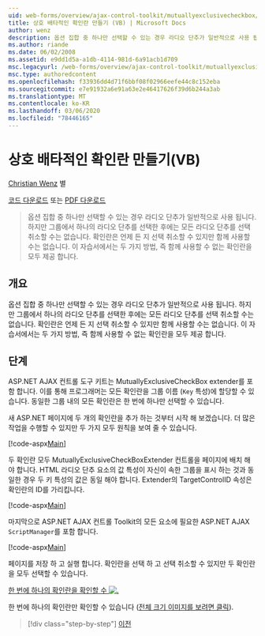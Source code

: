 ```yaml
---
uid: web-forms/overview/ajax-control-toolkit/mutuallyexclusivecheckbox/creating-mutually-exclusive-checkboxes-vb
title: 상호 배타적인 확인란 만들기 (VB) | Microsoft Docs
author: wenz
description: 옵션 집합 중 하나만 선택할 수 있는 경우 라디오 단추가 일반적으로 사용 됩니다. 그러나 그룹에서 하나의 라디오 단추를 선택 하면 단점이 있습니다,...
ms.author: riande
ms.date: 06/02/2008
ms.assetid: e9dd1d5a-a1db-4114-981d-6a91acb1d709
msc.legacyurl: /web-forms/overview/ajax-control-toolkit/mutuallyexclusivecheckbox/creating-mutually-exclusive-checkboxes-vb
msc.type: authoredcontent
ms.openlocfilehash: f33936dd4d71f6bbf08f02966eefe44c8c152eba
ms.sourcegitcommit: e7e91932a6e91a63e2e46417626f39d6b244a3ab
ms.translationtype: MT
ms.contentlocale: ko-KR
ms.lasthandoff: 03/06/2020
ms.locfileid: "78446165"
---
```

# <a name="creating-mutually-exclusive-checkboxes-vb"></a>상호 배타적인 확인란 만들기(VB)

[Christian Wenz](https://github.com/wenz) 별

[코드 다운로드](https://download.microsoft.com/download/9/3/f/93f8daea-bebd-4821-833b-95205389c7d0/MutuallyExclusiveCheckBox0.vb.zip) 또는 [PDF 다운로드](https://download.microsoft.com/download/b/6/a/b6ae89ee-df69-4c87-9bfb-ad1eb2b23373/mutuallyexclusivecheckbox0VB.pdf)

> 옵션 집합 중 하나만 선택할 수 있는 경우 라디오 단추가 일반적으로 사용 됩니다. 하지만 그룹에서 하나의 라디오 단추를 선택한 후에는 모든 라디오 단추를 선택 취소할 수는 없습니다. 확인란은 언제 든 지 선택 취소할 수 있지만 함께 사용할 수는 없습니다. 이 자습서에서는 두 가지 방법, 즉 함께 사용할 수 없는 확인란을 모두 제공 합니다.

## <a name="overview"></a>개요

옵션 집합 중 하나만 선택할 수 있는 경우 라디오 단추가 일반적으로 사용 됩니다. 하지만 그룹에서 하나의 라디오 단추를 선택한 후에는 모든 라디오 단추를 선택 취소할 수는 없습니다. 확인란은 언제 든 지 선택 취소할 수 있지만 함께 사용할 수는 없습니다. 이 자습서에서는 두 가지 방법, 즉 함께 사용할 수 없는 확인란을 모두 제공 합니다.

## <a name="steps"></a>단계

ASP.NET AJAX 컨트롤 도구 키트는 MutuallyExclusiveCheckBox extender를 포함 합니다. 이를 통해 프로그래머는 모든 확인란을 그룹 이름 (`Key` 특성)에 할당할 수 있습니다. 동일한 그룹 내의 모든 확인란은 한 번에 하나만 선택할 수 있습니다.

새 ASP.NET 페이지에 두 개의 확인란을 추가 하는 것부터 시작 해 보겠습니다. 더 많은 작업을 수행할 수 있지만 두 가지 모두 원칙을 보여 줄 수 있습니다.

[!code-aspx[Main](creating-mutually-exclusive-checkboxes-vb/samples/sample1.aspx)]

두 확인란 모두 MutuallyExclusiveCheckBoxExtender 컨트롤을 페이지에 배치 해야 합니다. HTML 라디오 단추 요소의 값 특성이 자신이 속한 그룹을 표시 하는 것과 동일한 경우 두 키 특성의 값은 동일 해야 합니다. Extender의 TargetControlID 속성은 확인란의 ID를 가리킵니다.

[!code-aspx[Main](creating-mutually-exclusive-checkboxes-vb/samples/sample2.aspx)]

마지막으로 ASP.NET AJAX 컨트롤 Toolkit의 모든 요소에 필요한 ASP.NET AJAX `ScriptManager`를 포함 합니다.

[!code-aspx[Main](creating-mutually-exclusive-checkboxes-vb/samples/sample3.aspx)]

페이지를 저장 하 고 실행 합니다. 확인란을 선택 하 고 선택 취소할 수 있지만 두 확인란을 모두 선택할 수 있습니다.

[한 번에 하나의 확인란을 확인할 수 ![.](creating-mutually-exclusive-checkboxes-vb/_static/image2.png)](creating-mutually-exclusive-checkboxes-vb/_static/image1.png)

한 번에 하나의 확인란만 확인할 수 있습니다 ([전체 크기 이미지를 보려면 클릭](creating-mutually-exclusive-checkboxes-vb/_static/image3.png)).

> [!div class="step-by-step"]
> [이전](creating-mutually-exclusive-checkboxes-cs.md)
